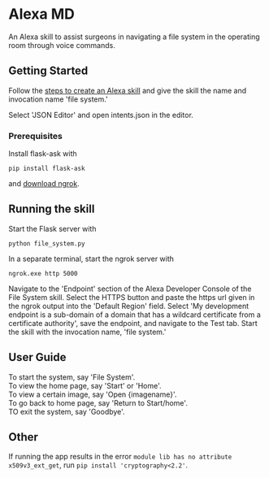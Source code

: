 # Alexa MD

An Alexa skill to assist surgeons in navigating a file system in the operating room through voice commands.

## Getting Started

Follow the [steps to create an Alexa skill](https://developer.amazon.com/docs/devconsole/create-a-skill-and-choose-the-interaction-model.html#create-a-new-skill) and give the skill the name and invocation name 'file system.'

Select 'JSON Editor' and open intents.json in the editor.

### Prerequisites

Install flask-ask with

```
pip install flask-ask
```
and [download ngrok](https://ngrok.com/download).


## Running the skill

Start the Flask server with

```
python file_system.py
```

In a separate terminal, start the ngrok server with

```
ngrok.exe http 5000
```

Navigate to the 'Endpoint' section of the Alexa Developer Console of the File System skill. Select the HTTPS button and paste the https url given in the ngrok output into the 'Default Region' field. Select 'My development endpoint is a sub-domain of a domain that has a wildcard certificate from a certificate authority', save the endpoint, and navigate to the Test tab. Start the skill with the invocation name, 'file system.'

## User Guide
To start the system, say 'File System'.<br/>
To view the home page, say 'Start' or 'Home'.<br/>
To view a certain image, say 'Open {imagename}'.<br/>
To go back to home page, say 'Return to Start/home'.<br/>
TO exit the system, say 'Goodbye'.<br/>

## Other

If running the app results in the error `module lib has no attribute x509v3_ext_get`, run
```pip install 'cryptography<2.2'```.
